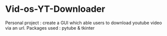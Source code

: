 # Vid-os-YT-Downloader
Personal project : create a GUI which able users to download youtube video via an url.
Packages used : pytube & tkinter